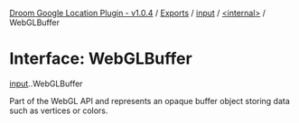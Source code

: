[Droom Google Location Plugin - v1.0.4](../README.md) / [Exports](../modules.md) / [input](../modules/input.md) / [<internal\>](../modules/input._internal_.md) / WebGLBuffer

# Interface: WebGLBuffer

[input](../modules/input.md).[<internal>](../modules/input._internal_.md).WebGLBuffer

Part of the WebGL API and represents an opaque buffer object storing data such as vertices or colors.
